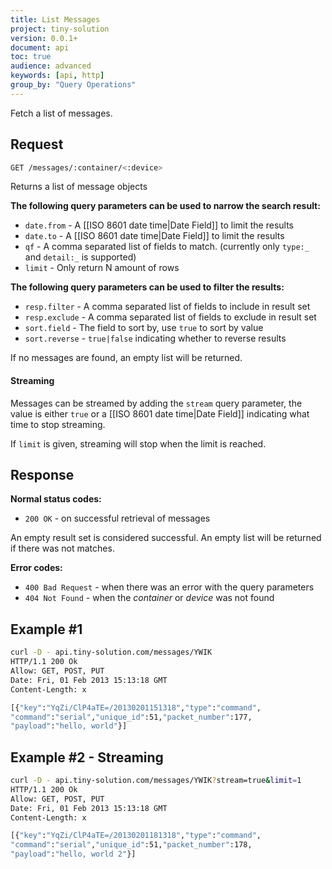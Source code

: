 ```yaml
---
title: List Messages
project: tiny-solution
version: 0.0.1+
document: api
toc: true
audience: advanced
keywords: [api, http]
group_by: "Query Operations"
---
```


Fetch a list of messages.

## Request

```bash
GET /messages/:container/<:device>
```

Returns a list of message objects

**The following query parameters can be used to narrow the search
result:**

* `date.from` - A [[ISO 8601 date time|Date Field]] to limit the results
* `date.to`   - A [[ISO 8601 date time|Date Field]] to limit the results
* `qf`        - A comma separated list of fields to match. (currently only `type:_` and `detail:_` is supported)
* `limit`     - Only return N amount of rows

**The following query parameters can be used to filter the results:**

* `resp.filter`  - A comma separated list of fields to include in result set
* `resp.exclude` - A comma separated list of fields to exclude in result set
* `sort.field`   - The field to sort by, use `true` to sort by value
* `sort.reverse` - `true|false` indicating whether to reverse results

If no messages are found, an empty list will be returned.

#### Streaming

Messages can be streamed by adding the `stream` query parameter, the
value is either `true` or a [[ISO 8601 date time|Date Field]]
indicating what time to stop streaming.

If `limit` is given, streaming will stop when the limit is reached.

## Response

**Normal status codes:**

* `200 OK` - on successful retrieval of messages
<div class="info">
 <p>An empty result set is considered successful. An empty list will
be returned if there was not matches.
 </p>
</div>

**Error codes:**

* `400 Bad Request` - when there was an error with the query parameters
* `404 Not Found` - when the _container_ or _device_ was not found

## Example #1

```bash
curl -D - api.tiny-solution.com/messages/YWIK
HTTP/1.1 200 Ok
Allow: GET, POST, PUT
Date: Fri, 01 Feb 2013 15:13:18 GMT
Content-Length: x

[{"key":"YqZi/ClP4aTE=/20130201151318","type":"command",
"command":"serial","unique_id":51,"packet_number":177,
"payload":"hello, world"}]
```

## Example #2 - Streaming
```bash
curl -D - api.tiny-solution.com/messages/YWIK?stream=true&limit=1
HTTP/1.1 200 Ok
Allow: GET, POST, PUT
Date: Fri, 01 Feb 2013 15:13:18 GMT
Content-Length: x

[{"key":"YqZi/ClP4aTE=/20130201181318","type":"command",
"command":"serial","unique_id":51,"packet_number":178,
"payload":"hello, world 2"}]
```
